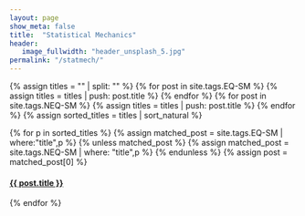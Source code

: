```yaml
---
layout: page
show_meta: false
title:  "Statistical Mechanics"
header:
   image_fullwidth: "header_unsplash_5.jpg"
permalink: "/statmech/"
---
```


{% assign titles = "" | split: "" %}
{% for post in site.tags.EQ-SM %}
    {% assign titles = titles | push: post.title %}
{% endfor %}
{% for post in site.tags.NEQ-SM %}
    {% assign titles = titles | push: post.title %}
{% endfor %}
{% assign sorted_titles = titles | sort_natural %}

<div>
    {% for p in sorted_titles %}
    {% assign matched_post = site.tags.EQ-SM | where:"title",p %}
    {% unless matched_post %}
        {% assign matched_post = site.tags.NEQ-SM | where: "title",p %}
    {% endunless %}
    {% assign post = matched_post[0] %}
    <h4><a href="{{ site.url }}{{ site.baseurl }}{{ post.url }}">{{ post.title }}</a></h4>
    {% endfor %}
</div>


